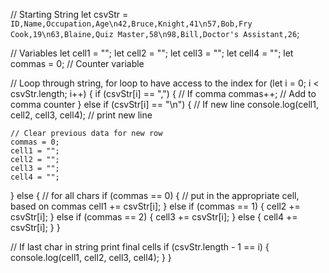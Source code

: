 // Starting String
let csvStr = `ID,Name,Occupation,Age\n42,Bruce,Knight,41\n57,Bob,Fry Cook,19\n63,Blaine,Quiz Master,58\n98,Bill,Doctor's Assistant,26`;

//  Variables
let cell1 = "";
let cell2 = "";
let cell3 = "";
let cell4 = "";
let commas = 0; // Counter variable

// Loop through string, for loop to have access to the index
for (let i = 0; i < csvStr.length; i++) {
  if (csvStr[i] == ",") {
    // If comma
    commas++; // Add to comma counter
  } else if (csvStr[i] == "\n") {
    // If new line
    console.log(cell1, cell2, cell3, cell4); // print new line

    // Clear previous data for new row
    commas = 0;
    cell1 = "";
    cell2 = "";
    cell3 = "";
    cell4 = "";
  } else {
    // for all chars
    if (commas == 0) {
      // put in the appropriate cell, based on commas
      cell1 += csvStr[i];
    } else if (commas == 1) {
      cell2 += csvStr[i];
    } else if (commas == 2) {
      cell3 += csvStr[i];
    } else {
      cell4 += csvStr[i];
    }
  }

  // If last char in string print final cells
  if (csvStr.length - 1 == i) {
    console.log(cell1, cell2, cell3, cell4);
  }
}